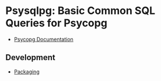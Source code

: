 # Psysqlpg: Basic Common SQL Queries for Psycopg

 * [Psycopg Documentation](https://www.psycopg.org/psycopg3/docs/)

## Development

 * [Packaging](https://packaging.python.org/en/latest/tutorials/packaging-projects/)
